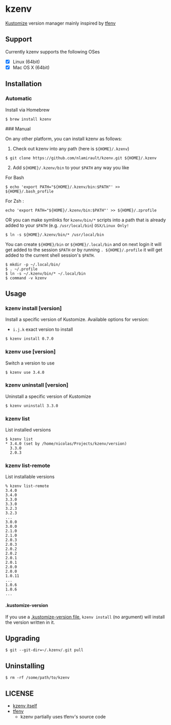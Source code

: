 # kzenv

[Kustomize](https://www.kustomize.io/) version manager mainly inspired by [tfenv](https://github.com/tfutils/tfenv)

## Support

Currently kzenv supports the following OSes

- [x] Linux (64bit)
- [x] Mac OS X (64bit)

## Installation

### Automatic

Install via Homebrew

  ```console
  $ brew install kzenv
  ```

### Manual

On any other platform, you can install kzenv as follows:

1. Check out kzenv into any path (here is `${HOME}/.kzenv`)

  ```console
  $ git clone https://github.com/nlamirault/kzenv.git ${HOME}/.kzenv
  ```

2. Add `${HOME}/.kzenv/bin` to your `$PATH` any way you like

  For Bash
  ```console
  $ echo 'export PATH="${HOME}/.kzenv/bin:$PATH"' >> ${HOME}/.bash_profile
  ```

  For Zsh :
  ```console
  echo 'export PATH="${HOME}/.kzenv/bin:$PATH"' >> ${HOME}/.zprofile
  ```

  OR you can make symlinks for `kzenv/bin/*` scripts into a path that is already added to your `$PATH` (e.g. `/usr/local/bin`) `OSX/Linux Only!`

  ```console
  $ ln -s ${HOME}/.kzenv/bin/* /usr/local/bin
  ```

  You can create `${HOME}/bin` or `${HOME}/.local/bin` and on next login it will get added to the session `$PATH`
  or by running `. ${HOME}/.profile` it will get added to the current shell session's `$PATH`.

  ```console
  $ mkdir -p ~/.local/bin/
  $ . ~/.profile
  $ ln -s ~/.kzenv/bin/* ~/.local/bin
  $ command -v kzenv
  ```

## Usage

### kzenv install [version]

Install a specific version of Kustomize. Available options for version:

- `i.j.k` exact version to install

```console
$ kzenv install 0.7.0
```

### kzenv use [version]

Switch a version to use

```console
$ kzenv use 3.4.0
```

### kzenv uninstall [version]

Uninstall a specific version of Kustomize

```console
$ kzenv uninstall 3.3.0
```

### kzenv list

List installed versions

```console
$ kzenv list
* 3.4.0 (set by /home/nicolas/Projects/kzenv/version)
  3.3.0
  2.0.3
```

### kzenv list-remote

List installable versions

```console
% kzenv list-remote
3.4.0
3.4.0
3.3.0
3.3.0
3.2.3
3.2.3
...
3.0.0
3.0.0
2.1.0
2.1.0
2.0.3
2.0.3
2.0.2
2.0.2
2.0.1
2.0.1
2.0.0
2.0.0
1.0.11
...
1.0.6
1.0.6
...
```


#### .kustomize-version

If you use a [.kustomize-version file](#kustomize-version-file), `kzenv install` (no argument) will install the version written in it.


## Upgrading

```console
$ git --git-dir=~/.kzenv/.git pull
```

## Uninstalling

```console
$ rm -rf /some/path/to/kzenv
```

## LICENSE

- [kzenv itself](https://github.com/nlamirault/kzenv/blob/master/LICENSE)
- [tfenv](https://github.com/tfutils/tfenv/blob/master/LICENSE)
  - kzenv partially uses tfenv's source code